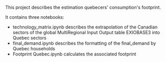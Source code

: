 This project describes the estimation quebecers' consumption's footprint.

It contains three notebooks:
- technology_matrix.ipynb describes the extrapolation of the Canadian sectors of the global MultiRegional Input Output table EXIOBASE3 into Quebec sectors
- final_demand.ipynb describes the formatting of the final_demand by Quebec households
- Footprint Quebec.ipynb calculates the associated footprint